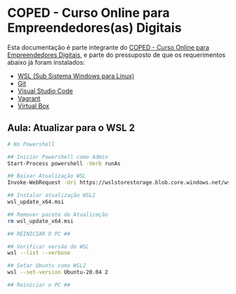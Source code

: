 # COPED - Curso Online para Empreendedores(as) Digitais

Esta documentação é parte integrante do [COPED - Curso Online para Empreendedores Digitais](https://neoricalex.com.br/courses/coped/), e parte do pressuposto de que os requerimentos abaixo já foram instalados:

* [WSL (Sub Sistema Windows para Linux)](https://neoricalex.com.br/como-instalar-o-ubuntu-dentro-do-windows-10-wsl/)
* [Git](https://git-scm.com/download)
* [Visual Studio Code](https://neoricalex.com.br/como-instalar-o-visual-studio-code/)
* [Vagrant](https://www.vagrantup.com/)
* [Virtual Box](https://www.virtualbox.org/)

## Aula: Atualizar para o WSL 2

```bash
# No Powershell

## Iniciar Powershell como Admin
Start-Process powershell -Verb runAs

## Baixar Atualização WSL
Invoke-WebRequest -Uri https://wslstorestorage.blob.core.windows.net/wslblob/wsl_update_x64.msi -OutFile wsl_update_x64.msi -UseBasicParsing

## Instalar atualização WSL2
wsl_update_x64.msi

## Remover pacote de Atualização
rm wsl_update_x64.msi

## REINICIAR O PC ##

## Verificar versão do WSL
wsl --list --verbose

## Setar Ubuntu como WSL2
wsl --set-version Ubuntu-20.04 2

## Reiniciar o PC ##
```

